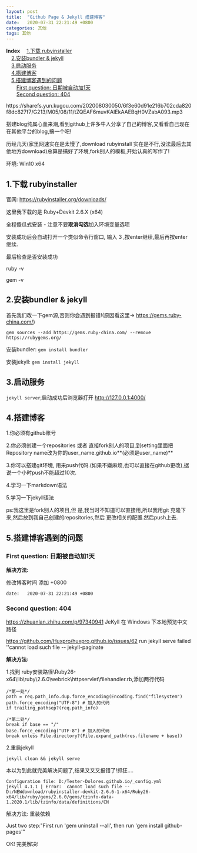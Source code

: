 ```yaml
---
layout: post
title:  "Github Page & Jekyll 搭建博客"
date:   2020-07-31 22:21:49 +0800
categories: 其他
tags: 其他
---
```

<a name="index">**Index**</a>
&emsp;<a href="#0">1.下载 rubyinstaller</a>  
&emsp;<a href="#1">2.安装bundler & jekyll</a>  
&emsp;<a href="#2">3.启动服务</a>  
&emsp;<a href="#3">4.搭建博客</a>  
&emsp;<a href="#4">5.搭建博客遇到的问题</a>  
&emsp;&emsp;<a href="#5">First question: 日期被自动加1天</a>  
&emsp;&emsp;<a href="#6">Second question: 404</a>  

<p>https://sharefs.yun.kugou.com/202008030050/6f3e60d91e216b702cda820f8dc827f7/G213/M05/08/11/tZQEAF6muvKAIEkAAEBqH0VZabA093.mp3</p>
搭建blog纯属心血来潮,看到github上许多牛人分享了自己的博客,又看看自己现在在其他平台的blog,搞一个吧!

历经几天(家里网速实在是太慢了,download rubyinstall 实在是不行,没法最后去其他地方download)总算是搞好了环境,fork别人的模板,开始认真的写作了!

环境: Win10 x64 

## <a name="0">1.下载 rubyinstaller
官网: https://rubyinstaller.org/downloads/

这里我下载的是 Ruby+Devkit 2.6.X (x64)

全程傻瓜式安装 - 注意不要**取消勾选**加入环境变量选项

安装成功后会自动打开一个类似命令行窗口, 输入 3 ,按enter继续,最后再按enter继续.

最后检查是否安装成功

ruby -v

gem -v

## <a name="1">2.安装bundler & jekyll
首先我们改一下gem源,否则你会遇到报错!(原因看这里-> https://gems.ruby-china.com/)

` gem sources --add https://gems.ruby-china.com/ --remove https://rubygems.org/ `

安装bundler: `gem install bundler`

安装jekyll: `gem install jekyll`

## <a name="2">3.启动服务
`jekyll server`,启动成功后浏览器打开 http://127.0.0.1:4000/


## <a name="3">4.搭建博客

1.你必须有github账号

2.你必须创建一个repositories  或者 直接fork别人的项目,到setting里面把Repository name改为你的user_name.github.io**(必须是user_name)**

3.你可以搭建git环境, 用来push代码.(如果不嫌麻烦,也可以直接在github更改),据说一个小时push不能超过10次.

4.学习一下markdown语法

5.学习一下jekyll语法


ps:我这里是fork别人的项目,但 是,我当时不知道可以直接用,所以我用git 克隆下来,然后放到我自己创建的repositories,然后 更改相关的配置.然后push上去.

## <a name="4">5.搭建博客遇到的问题

### <a name="5">First question: 日期被自动加1天
**解决方法:**

修改博客时间 添加 +0800

`date:   2020-07-31 22:21:49 +0800`

### <a name="6">Second question: 404


https://zhuanlan.zhihu.com/p/97340941   JeKyll 在 Windows 下本地预览中文路径

https://github.com/Huxpro/huxpro.github.io/issues/62   run jekyll serve failed ''cannot load such file -- jekyll-paginate

**解决方法:**

1.找到 ruby安装路径\Ruby26-x64\lib\ruby\2.6.0\webrick\httpservlet\filehandler.rb,添加两行代码

```
/*第一处*/
path = req.path_info.dup.force_encoding(Encoding.find("filesystem")
path.force_encoding("UTF-8") # 加入的代码
if trailing_pathsep?(req.path_info)  

/*第二处*/
break if base == "/"
base.force_encoding("UTF-8") # 加入的代码
break unless File.directory?(File.expand_path(res.filename + base))
```

2.重启jekyll

`jekyll clean && jekyll serve`


本以为到此就完美解决问题了,结果又又又报错了!抓狂....

```
Configuration file: D:/Tester-Dolores.github.io/_config.yml
jekyll 4.1.1 | Error:  cannot load such file -- D:/NEWdownload/rubyinstaller-devkit-2.6.6-1-x64/Ruby26-x64/lib/ruby/gems/2.6.0/gems/tzinfo-data-1.2020.1/lib/tzinfo/data/definitions/CN
```

解决方法: 重装依赖

Just two step:"First run 'gem uninstall --all', then run 'gem install github-pages'"

OK! 完美解决!

[jekyll]:      http://jekyllrb.com
[jekyll-gh]:   https://github.com/jekyll/jekyll
[jekyll-help]: https://github.com/jekyll/jekyll-help
